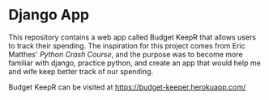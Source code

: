 # Django App

This repository contains a web app called Budget KeepR that allows users to track their spending.  The inspiration for this project comes from Eric Matthes' *Python Crash Course*, and the purpose was to become more familiar with django, practice python, and create an app that would help me and wife keep better track of our spending.

Budget KeepR can be visited at https://budget-keeper.herokuapp.com/
